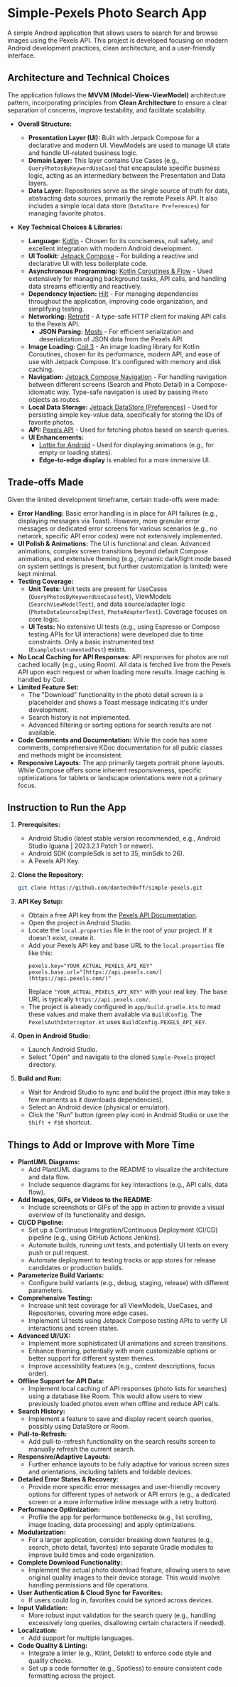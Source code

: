 # Simple-Pexels Photo Search App

A simple Android application that allows users to search for and browse images using the Pexels API. This project is developed focusing on modern Android development practices, clean architecture, and a user-friendly interface.

## Architecture and Technical Choices

The application follows the **MVVM (Model-View-ViewModel)** architecture pattern, incorporating principles from **Clean Architecture** to ensure a clear separation of concerns, improve testability, and facilitate scalability.

- **Overall Structure:**

  - **Presentation Layer (UI):** Built with Jetpack Compose for a declarative and modern UI. ViewModels are used to manage UI state and handle UI-related business logic.
  - **Domain Layer:** This layer contains Use Cases (e.g., `QueryPhotosByKeywordUseCase`) that encapsulate specific business logic, acting as an intermediary between the Presentation and Data layers.
  - **Data Layer:** Repositories serve as the single source of truth for data, abstracting data sources, primarily the remote Pexels API. It also includes a simple local data store (`DataStore Preferences`) for managing favorite photos.

- **Key Technical Choices & Libraries:**
  - **Language:** [Kotlin](https://kotlinlang.org/) - Chosen for its conciseness, null safety, and excellent integration with modern Android development.
  - **UI Toolkit:** [Jetpack Compose](https://developer.android.com/jetpack/compose) - For building a reactive and declarative UI with less boilerplate code.
  - **Asynchronous Programming:** [Kotlin Coroutines & Flow](https://kotlinlang.org/docs/coroutines-guide.html) - Used extensively for managing background tasks, API calls, and handling data streams efficiently and reactively.
  - **Dependency Injection:** [Hilt](https://developer.android.com/training/dependency-injection/hilt-android) - For managing dependencies throughout the application, improving code organization, and simplifying testing.
  - **Networking:** [Retrofit](https://square.github.io/retrofit/) - A type-safe HTTP client for making API calls to the Pexels API.
    - **JSON Parsing:** [Moshi](https://github.com/square/moshi) - For efficient serialization and deserialization of JSON data from the Pexels API.
  - **Image Loading:** [Coil 3](https://coil-kt.github.io/coil/) - An image loading library for Kotlin Coroutines, chosen for its performance, modern API, and ease of use with Jetpack Compose. It's configured with memory and disk caching.
  - **Navigation:** [Jetpack Compose Navigation](https://developer.android.com/jetpack/compose/navigation) - For handling navigation between different screens (Search and Photo Detail) in a Compose-idiomatic way. Type-safe navigation is used by passing `Photo` objects as routes.
  - **Local Data Storage:** [Jetpack DataStore (Preferences)](https://developer.android.com/topic/libraries/architecture/datastore) - Used for persisting simple key-value data, specifically for storing the IDs of favorite photos.
  - **API:** [Pexels API](https://www.pexels.com/api/documentation/) - Used for fetching photos based on search queries.
  - **UI Enhancements:**
    - [Lottie for Android](https://airbnb.io/lottie/#/android) - Used for displaying animations (e.g., for empty or loading states).
    - **Edge-to-edge display** is enabled for a more immersive UI.

## Trade-offs Made

Given the limited development timeframe, certain trade-offs were made:

- **Error Handling:** Basic error handling is in place for API failures (e.g., displaying messages via Toast). However, more granular error messages or dedicated error screens for various scenarios (e.g., no network, specific API error codes) were not extensively implemented.
- **UI Polish & Animations:** The UI is functional and clean. Advanced animations, complex screen transitions beyond default Compose animations, and extensive theming (e.g., dynamic dark/light mode based on system settings is present, but further customization is limited) were kept minimal.
- **Testing Coverage:**
  - **Unit Tests:** Unit tests are present for UseCases (`QueryPhotosByKeywordUseCaseTest`), ViewModels (`SearchViewModelTest`), and data source/adapter logic (`PhotoDataSourceImplTest`, `PhotoAdapterTest`). Coverage focuses on core logic.
  - **UI Tests:** No extensive UI tests (e.g., using Espresso or Compose testing APIs for UI interactions) were developed due to time constraints. Only a basic instrumented test (`ExampleInstrumentedTest`) exists.
- **No Local Caching for API Responses:** API responses for photos are not cached locally (e.g., using Room). All data is fetched live from the Pexels API upon each request or when loading more results. Image caching is handled by Coil.
- **Limited Feature Set:**
  - The "Download" functionality in the photo detail screen is a placeholder and shows a Toast message indicating it's under development.
  - Search history is not implemented.
  - Advanced filtering or sorting options for search results are not available.
- **Code Comments and Documentation:** While the code has some comments, comprehensive KDoc documentation for all public classes and methods might be inconsistent.
- **Responsive Layouts:** The app primarily targets portrait phone layouts. While Compose offers some inherent responsiveness, specific optimizations for tablets or landscape orientations were not a primary focus.

## Instruction to Run the App

1.  **Prerequisites:**

    - Android Studio (latest stable version recommended, e.g., Android Studio Iguana | 2023.2.1 Patch 1 or newer).
    - Android SDK (compileSdk is set to 35, minSdk to 26).
    - A Pexels API Key.

2.  **Clone the Repository:**

    ```bash
    git clone https://github.com/dantech0xff/simple-pexels.git
    ```

3.  **API Key Setup:**

    - Obtain a free API key from the [Pexels API Documentation](https://www.pexels.com/api/documentation/#introduction).
    - Open the project in Android Studio.
    - Locate the `local.properties` file in the root of your project. If it doesn't exist, create it.
    - Add your Pexels API key and base URL to the `local.properties` file like this:
      ```properties
      pexels.key="YOUR_ACTUAL_PEXELS_API_KEY"
      pexels.base.url="[https://api.pexels.com/](https://api.pexels.com/)"
      ```
      Replace `"YOUR_ACTUAL_PEXELS_API_KEY"` with your real key. The base URL is typically `https://api.pexels.com/`.
    - The project is already configured in `app/build.gradle.kts` to read these values and make them available via `BuildConfig`. The `PexelsAuthInterceptor.kt` uses `BuildConfig.PEXELS_API_KEY`.

4.  **Open in Android Studio:**

    - Launch Android Studio.
    - Select "Open" and navigate to the cloned `Simple-Pexels` project directory.

5.  **Build and Run:**
    - Wait for Android Studio to sync and build the project (this may take a few moments as it downloads dependencies).
    - Select an Android device (physical or emulator).
    - Click the "Run" button (green play icon) in Android Studio or use the `Shift + F10` shortcut.

## Things to Add or Improve with More Time

- **PlantUML Diagrams:**
  - Add PlantUML diagrams to the README to visualize the architecture and data flow.
  - Include sequence diagrams for key interactions (e.g., API calls, data flow).
- **Add Images, GIFs, or Videos to the README:**
  - Include screenshots or GIFs of the app in action to provide a visual overview of its functionality and design.
- **CI/CD Pipeline:**
  - Set up a Continuous Integration/Continuous Deployment (CI/CD) pipeline (e.g., using GitHub Actions Jenkins).
  - Automate builds, running unit tests, and potentially UI tests on every push or pull request.
  - Automate deployment to testing tracks or app stores for release candidates or production builds.
- **Parameterize Build Variants:**
  - Configure build variants (e.g., debug, staging, release) with different parameters.
- **Comprehensive Testing:**
  - Increase unit test coverage for all ViewModels, UseCases, and Repositories, covering more edge cases.
  - Implement UI tests using Jetpack Compose testing APIs to verify UI interactions and screen states.
- **Advanced UI/UX:**
  - Implement more sophisticated UI animations and screen transitions.
  - Enhance theming, potentially with more customizable options or better support for different system themes.
  - Improve accessibility features (e.g., content descriptions, focus order).
- **Offline Support for API Data:**
  - Implement local caching of API responses (photo lists for searches) using a database like Room. This would allow users to view previously loaded photos even when offline and reduce API calls.
- **Search History:**
  - Implement a feature to save and display recent search queries, possibly using DataStore or Room.
- **Pull-to-Refresh:**
  - Add pull-to-refresh functionality on the search results screen to manually refresh the current search.
- **Responsive/Adaptive Layouts:**
  - Further enhance layouts to be fully adaptive for various screen sizes and orientations, including tablets and foldable devices.
- **Detailed Error States & Recovery:**
  - Provide more specific error messages and user-friendly recovery options for different types of network or API errors (e.g., a dedicated screen or a more informative inline message with a retry button).
- **Performance Optimization:**
  - Profile the app for performance bottlenecks (e.g., list scrolling, image loading, data processing) and apply optimizations.
- **Modularization:**
  - For a larger application, consider breaking down features (e.g., search, photo detail, favorites) into separate Gradle modules to improve build times and code organization.
- **Complete Download Functionality:**
  - Implement the actual photo download feature, allowing users to save original quality images to their device storage. This would involve handling permissions and file operations.
- **User Authentication & Cloud Sync for Favorites:**
  - If users could log in, favorites could be synced across devices.
- **Input Validation:**
  - More robust input validation for the search query (e.g., handling excessively long queries, disallowing certain characters if needed).
- **Localization:**
  - Add support for multiple languages.
- **Code Quality & Linting:**
    - Integrate a linter (e.g., Ktlint, Detekt) to enforce code style and quality checks.
    - Set up a code formatter (e.g., Spotless) to ensure consistent code formatting across the project.